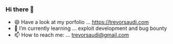 ### Hi there 👋
- 😄 Have a look at my porfolio ... https://trevorsaudi.com
- 🌱 I’m currently learning ... exploit development and bug bounty
- 📫 How to reach me: ... trevorsaudi@gmail.com

<!--
**trevorsaudi/trevorsaudi** is a ✨ _special_ ✨ repository because its `README.md` (this file) appears on your GitHub profile.

Here are some ideas to get you started:

- 🔭 I’m currently working on ...
- 🌱 I’m currently learning ...
- 👯 I’m looking to collaborate on ...
- 🤔 I’m looking for help with ...
- 💬 Ask me about ...
- 📫 How to reach me: ...
- 😄 Pronouns: ...
- ⚡ Fun fact: ...
-->
